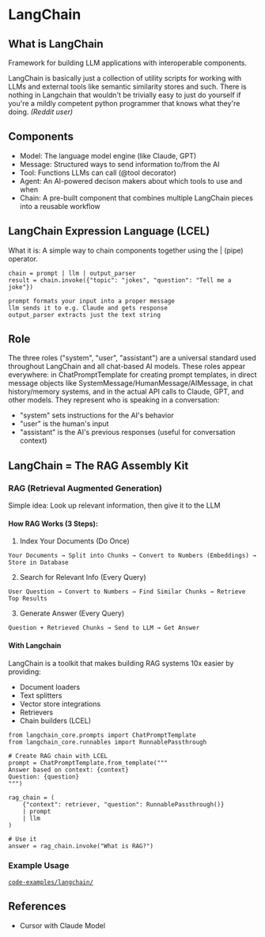 # LangChain

## What is LangChain

Framework for building LLM applications with interoperable components.

LangChain is basically just a collection of utility scripts for working with LLMs and external tools like semantic similarity stores and such. There is nothing in Langchain that wouldn't be trivially easy to just do yourself if you're a mildly competent python programmer that knows what they're doing. _(Reddit user)_

## Components

- Model: The language model engine (like Claude, GPT)
- Message: Structured ways to send information to/from the AI
- Tool: Functions LLMs can call (@tool decorator)
- Agent: An AI-powered decison makers about which tools to use and when
- Chain: A pre-built component that combines multiple LangChain pieces into a reusable workflow

## LangChain Expression Language (LCEL)

What it is: A simple way to chain components together using the | (pipe) operator.

```
chain = prompt | llm | output_parser
result = chain.invoke({"topic": "jokes", "question": "Tell me a joke"})

prompt formats your input into a proper message
llm sends it to e.g. Claude and gets response
output_parser extracts just the text string
```

## Role

The three roles ("system", "user", "assistant") are a universal standard used throughout LangChain and all chat-based AI models. These roles appear everywhere: in ChatPromptTemplate for creating prompt templates, in direct message objects like SystemMessage/HumanMessage/AIMessage, in chat history/memory systems, and in the actual API calls to Claude, GPT, and other models. They represent who is speaking in a conversation: 
- "system" sets instructions for the AI's behavior
-  "user" is the human's input
- "assistant" is the AI's previous responses (useful for conversation context)


## LangChain = The RAG Assembly Kit

### RAG (Retrieval Augmented Generation)

Simple idea: Look up relevant information, then give it to the LLM

#### How RAG Works (3 Steps):

1. Index Your Documents (Do Once)

```
Your Documents → Split into Chunks → Convert to Numbers (Embeddings) → Store in Database
```

2. Search for Relevant Info (Every Query)

```
User Question → Convert to Numbers → Find Similar Chunks → Retrieve Top Results
```

3. Generate Answer (Every Query)

```
Question + Retrieved Chunks → Send to LLM → Get Answer
```

#### With Langchain

LangChain is a toolkit that makes building RAG systems 10x easier by providing:
- Document loaders
- Text splitters
- Vector store integrations
- Retrievers
- Chain builders (LCEL)

```
from langchain_core.prompts import ChatPromptTemplate
from langchain_core.runnables import RunnablePassthrough

# Create RAG chain with LCEL
prompt = ChatPromptTemplate.from_template("""
Answer based on context: {context}
Question: {question}
""")

rag_chain = (
    {"context": retriever, "question": RunnablePassthrough()}
    | prompt
    | llm
)

# Use it
answer = rag_chain.invoke("What is RAG?")
```

### Example Usage

[`code-examples/langchain/`](code-examples/langchain/)

## References
- Cursor with Claude Model
